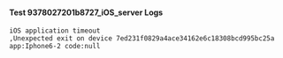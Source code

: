 #### Test 9378027201b8727_iOS_server Logs


```
iOS application timeout
,Unexpected exit on device 7ed231f0829a4ace34162e6c18308bcd995bc25a app:Iphone6-2 code:null
```
